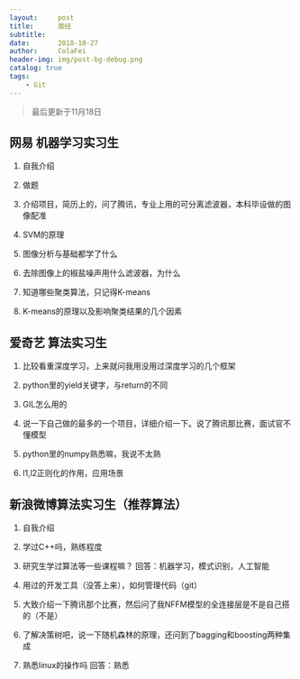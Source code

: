 ```yaml
---
layout:     post
title:      面经
subtitle:   
date:       2018-10-27
author:     ColaFei
header-img: img/post-bg-debug.png
catalog: true
tags:
    - Git
---
```



>最后更新于11月18日

## 网易 机器学习实习生

1. 自我介绍

2. 做题

3. 介绍项目，简历上的，问了腾讯，专业上用的可分离滤波器，本科毕设做的图像配准

4. SVM的原理

5. 图像分析与基础都学了什么

6. 去除图像上的椒盐噪声用什么滤波器，为什么

7. 知道哪些聚类算法，只记得K-means

8. K-means的原理以及影响聚类结果的几个因素

## 爱奇艺 算法实习生

1. 比较看重深度学习，上来就问我用没用过深度学习的几个框架

2. python里的yield关键字，与return的不同

3. GIL怎么用的

4. 说一下自己做的最多的一个项目，详细介绍一下。说了腾讯那比赛，面试官不懂模型

5. python里的numpy熟悉嘛，我说不太熟

6. l1,l2正则化的作用，应用场景

## 新浪微博算法实习生（推荐算法）

1. 自我介绍

2. 学过C++吗，熟练程度

3. 研究生学过算法等一些课程嘛？ 回答：机器学习，模式识别，人工智能

4. 用过的开发工具（没答上来），如何管理代码（git）

5. 大致介绍一下腾讯那个比赛，然后问了我NFFM模型的全连接层是不是自己搭的（不是）

6. 了解决策树吧，说一下随机森林的原理，还问到了bagging和boosting两种集成

7. 熟悉linux的操作吗  回答：熟悉








